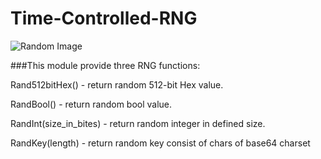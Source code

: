 # Time-Controlled-RNG

![Random Image](http://www.imagehosting.cz/images/1000x1000r.jpg)

###This module provide three RNG functions:

Rand512bitHex() - return random 512-bit Hex value.

RandBool() - return random bool value.

RandInt(size_in_bites) - return random integer in defined size.

RandKey(length) - return random key consist of chars of base64 charset
